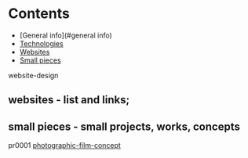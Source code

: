 # Contents
* [General info](#general info)
* [Technologies](#technologies)
* [Websites](#websites)
* [Small pieces](#smallpieces)

website-design
## websites - list and links;
## small pieces - small projects, works, concepts
pr0001 [photographic-film-concept](https://github.com/tadeg/website-design/tree/main/pr0001-photographic-film-concept)
